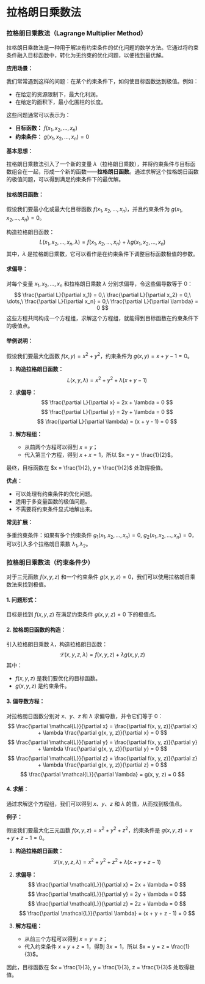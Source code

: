 # 拉格朗日乘数法

### 拉格朗日乘数法（Lagrange Multiplier Method）

拉格朗日乘数法是一种用于解决有约束条件的优化问题的数学方法。它通过将约束条件融入目标函数中，转化为无约束的优化问题，以便找到最优解。

**应用场景：**

我们常常遇到这样的问题：在某个约束条件下，如何使目标函数达到极值。例如：
- 在给定的资源限制下，最大化利润。
- 在给定的面积下，最小化围栏的长度。

这些问题通常可以表示为：
- **目标函数：** $f(x_1, x_2, \dots, x_n)$
- **约束条件：** $g(x_1, x_2, \dots, x_n) = 0$

**基本思想：**

拉格朗日乘数法引入了一个新的变量 $\lambda$（拉格朗日乘数），并将约束条件与目标函数组合在一起，形成一个新的函数——**拉格朗日函数**。通过求解这个拉格朗日函数的极值问题，可以得到满足约束条件下的最优解。

#### 拉格朗日函数：
假设我们要最小化或最大化目标函数 $f(x_1, x_2, \dots, x_n)$，并且约束条件为 $g(x_1, x_2, \dots, x_n) = 0$。

构造拉格朗日函数：
$$
L(x_1, x_2, \dots, x_n, \lambda) = f(x_1, x_2, \dots, x_n) + \lambda g(x_1, x_2, \dots, x_n)
$$
其中，$\lambda$ 是拉格朗日乘数，它可以看作是在约束条件下调整目标函数极值的参数。

#### 求偏导：
对每个变量 $x_1, x_2, \dots, x_n$ 和拉格朗日乘数 $\lambda$ 分别求偏导，令这些偏导数等于 0：
$$
\frac{\partial L}{\partial x_1} = 0,\ \frac{\partial L}{\partial x_2} = 0,\ \dots,\ \frac{\partial L}{\partial x_n} = 0,\ \frac{\partial L}{\partial \lambda} = 0
$$
这些方程共同构成一个方程组，求解这个方程组，就能得到目标函数在约束条件下的极值点。

#### 举例说明：
假设我们要最大化函数 $f(x, y) = x^2 + y^2$，约束条件为 $g(x, y) = x + y - 1 = 0$。

1. **构造拉格朗日函数：**
   $$
   L(x, y, \lambda) = x^2 + y^2 + \lambda (x + y - 1)
   $$

2. **求偏导：**
   $$
   \frac{\partial L}{\partial x} = 2x + \lambda = 0
   $$
   $$
   \frac{\partial L}{\partial y} = 2y + \lambda = 0
   $$
   $$
   \frac{\partial L}{\partial \lambda} = (x + y - 1) = 0
   $$

3. **解方程组：**
   - 从前两个方程可以得到 $x = y$；
   - 代入第三个方程，得到 $x + x = 1$，所以 $x = y = \frac{1}{2}$。

最终，目标函数在 $x = \frac{1}{2}, y = \frac{1}{2}$ 处取得极值。

**优点：**

- 可以处理有约束条件的优化问题。
- 适用于多变量函数的极值问题。
- 不需要将约束条件显式地解出来。

**常见扩展：**

多重约束条件：如果有多个约束条件 $g_1(x_1, x_2, \dots, x_n) = 0,\ g_2(x_1, x_2, \dots, x_n) = 0$，可以引入多个拉格朗日乘数 $\lambda_1, \lambda_2$。

### 拉格朗日乘数法（约束条件少）

对于三元函数 $f(x, y, z)$ 和一个约束条件 $g(x, y, z) = 0$，我们可以使用拉格朗日乘数法来找到极值。

#### 1. 问题形式：
目标是找到 $f(x, y, z)$ 在满足约束条件 $g(x, y, z) = 0$ 下的极值点。

#### 2. 拉格朗日函数的构造：
引入拉格朗日乘数 $\lambda$，构造拉格朗日函数：
$$
\mathcal{L}(x, y, z, \lambda) = f(x, y, z) + \lambda g(x, y, z)
$$
其中：
- $f(x, y, z)$ 是我们要优化的目标函数。
- $g(x, y, z)$ 是约束条件。

#### 3. 偏导数方程：
对拉格朗日函数分别对 $x$、$y$、$z$ 和 $\lambda$ 求偏导数，并令它们等于 0：
$$
\frac{\partial \mathcal{L}}{\partial x} = \frac{\partial f(x, y, z)}{\partial x} + \lambda \frac{\partial g(x, y, z)}{\partial x} = 0
$$
$$
\frac{\partial \mathcal{L}}{\partial y} = \frac{\partial f(x, y, z)}{\partial y} + \lambda \frac{\partial g(x, y, z)}{\partial y} = 0
$$
$$
\frac{\partial \mathcal{L}}{\partial z} = \frac{\partial f(x, y, z)}{\partial z} + \lambda \frac{\partial g(x, y, z)}{\partial z} = 0
$$
$$
\frac{\partial \mathcal{L}}{\partial \lambda} = g(x, y, z) = 0
$$

#### 4. 求解：
通过求解这个方程组，我们可以得到 $x$、$y$、$z$ 和 $\lambda$ 的值，从而找到极值点。

**例子：**

假设我们要最大化三元函数 $f(x, y, z) = x^2 + y^2 + z^2$，约束条件是 $g(x, y, z) = x + y + z - 1 = 0$。

1. **构造拉格朗日函数：**
   $$
   \mathcal{L}(x, y, z, \lambda) = x^2 + y^2 + z^2 + \lambda (x + y + z - 1)
   $$

2. **求偏导：**
   $$
   \frac{\partial \mathcal{L}}{\partial x} = 2x + \lambda = 0
   $$
   $$
   \frac{\partial \mathcal{L}}{\partial y} = 2y + \lambda = 0
   $$
   $$
   \frac{\partial \mathcal{L}}{\partial z} = 2z + \lambda = 0
   $$
   $$
   \frac{\partial \mathcal{L}}{\partial \lambda} = (x + y + z - 1) = 0
   $$

3. **解方程组：**
   
   - 从前三个方程可以得到 $x = y = z$；
   - 代入约束条件 $x + y + z = 1$，得到 $3x = 1$，所以 $x = y = z = \frac{1}{3}$。

因此，目标函数在 $x = \frac{1}{3}, y = \frac{1}{3}, z = \frac{1}{3}$ 处取得极值。